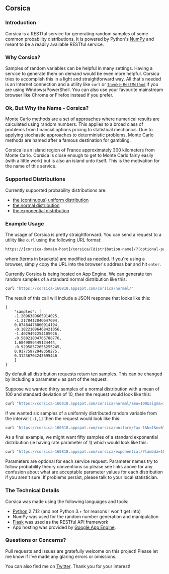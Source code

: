 ## Corsica 

### Introduction

Corsica is a RESTful service for generating random samples of some common probability distributions. It is powered by Python's [NumPy](http://www.numpy.org/) and meant to be a readily available RESTful service. 

### Why Corsica?

Samples of random variables can be helpful in many settings. Having a service to generate them on demand would be even more helpful. Corsica tries to accomplish this in a light and straightforward way. All that's needed is an Internet connection and a utility like `curl` or [`Invoke-RestMethod`](https://msdn.microsoft.com/powershell/reference/5.1/microsoft.powershell.utility/Invoke-RestMethod) if you are using Windows/PowerShell. You can also use your favourite mainstream browser like Chrome or Firefox instead if you prefer.

### Ok, But Why the Name - Corsica?

[Monte Carlo methods](https://en.wikipedia.org/wiki/Monte_Carlo_method) are a set of approaches where numerical results are calculated using random numbers. This applies to a broad class of problems from financial options pricing to statistical mechanics. Due to applying stochastic approaches to deterministic problems, Monte Carlo methods are named after a famous destination for gambling. 

Corsica is an island region of France approximately 300 kilometers from Monte Carlo. Corsica is close enough to get to Monte Carlo fairly easily (with a little work) but is also an island unto itself. This is the motivation for the name of this service.

### Supported Distributions

Currently supported probability distributions are:
- [the (continuous) uniform distribution](https://en.wikipedia.org/wiki/Uniform_distribution)
- [the normal distribution](https://en.wikipedia.org/wiki/Normal_distribution)
- [the exponential distribution](https://en.wikipedia.org/wiki/Exponential_distribution)

### Example Usage

The usage of Corsica is pretty straightforward. You can send a request to a utility like `curl` using the following URL format:
```bash
https://[corsica-domain-host]/corsica/[distribution-name]/?[optional-parameter-list]
```
where [terms in brackets] are modified as needed. If you're using a browser, simply copy the URL into the browser's address bar and hit `enter`.

Currently Corsica is being hosted on App Engine. We can generate ten random samples of a standard normal distribution like this:
```bash
curl "https://corsica-160818.appspot.com/corsica/normal/"
```

The result of this call will include a JSON response that looks like this:
```
{
    "samples": [
    -1.2096389665914025,
    -1.2178412840647694,
    0.87484478860914194,
    -0.10221096468421056,
    -1.4029492254105926,
    -0.58021804765788776,
    1.6849096449134444,
    -0.92958572655255245,
    0.91775972948358275,
    0.31236704243695446
    ]
}
```
By default all distribution requests return ten samples. This can be changed by including a parameter `n` as part of the request.

Suppose we wanted thirty samples of a normal distribution with a mean of 100 and standard deviation of 10, then the request would look like this:
```bash
curl "https://corsica-160818.appspot.com/corsica/normal/?mu=100&sigma=10&n=30"
```

If we wanted six samples of a uniformly distributed random variable from the interval `[-1,1]` then the request would look like this:
```bash
curl "https://corsica-160818.appspot.com/corsica/uniform/?a=-1&b=1&n=6"
```

As a final example, we might want fifty samples of a standard exponential distribution (ie having rate parameter of 1) which would look like this:
```bash    
curl "https://corsica-160818.appspot.com/corsica/exponential/?lambda=1&n=50
```

Parameters are optional for each service request. Parameter names try to follow probability theory conventions so please see links above for any confusion about what are acceptable parameter values for each distribution if you aren't sure. If problems persist, please talk to your local statistician.

### The Technical Details

Corsica was made using the following languages and tools:

- [Python](https://www.python.org/) 2.7.12 (and not Python 3.+ for reasons I won't get into)
- NumPy was used for the random number generation and manipulation
- [Flask](http://flask.pocoo.org/) was used as the RESTful API framework
- App hosting was provided by [Google App Engine](http://flask.pocoo.org/).

### Questions or Concerns?

Pull requests and issues are gratefully welcome on this project! Please let me know if I've made any glaring errors or omissions. 

You can also find me on [Twitter](https://twitter.com/joshin4colours). Thank you for your interest!